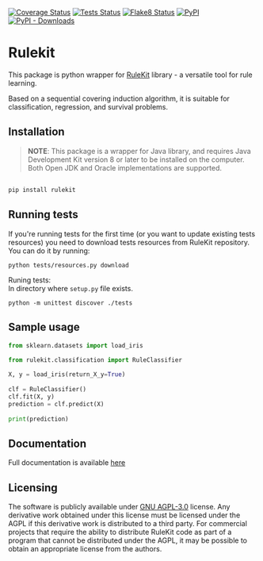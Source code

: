 [![Coverage Status](https://adaa-polsl.github.io/RuleKit-python/badges/coverage-badge.svg?dummy=8484744)](https://adaa-polsl.github.io/RuleKit-python/reports/coverage/index.html)
[![Tests Status](https://adaa-polsl.github.io/RuleKit-python/badges/test-badge.svg?dummy=8484744)](https://adaa-polsl.github.io/RuleKit-python/reports/junit/report.html)
[![Flake8 Status](https://adaa-polsl.github.io/RuleKit-python/badges/flake8-badge.svg?dummy=8484744)](https://adaa-polsl.github.io/RuleKit-python/reports/flake8/index.html)
[![PyPI](https://img.shields.io/pypi/v/rulekit?label=pypi%20package)](https://pypi.org/project/rulekit/)
[![PyPI - Downloads](https://img.shields.io/pypi/dm/rulekit)](https://pypi.org/project/rulekit/)

# Rulekit


This package is python wrapper for [RuleKit](https://github.com/adaa-polsl/RuleKit) library - a versatile tool for rule learning. 
 
Based on a sequential covering induction algorithm, it is suitable for classification, regression, and survival problems.
 
## Installation
 
> **NOTE**: 
This package is a wrapper for Java library, and requires Java Development Kit version 8 or later to be installed on the computer. Both Open JDK and Oracle implementations are supported.
## 
 
```bash
pip install rulekit
```
 
## Running tests
 
If you're running tests for the first time (or you want to update existing tests resources) you need to download tests resources from RuleKit repository. You can do it by running:
```
python tests/resources.py download
```
Runing tests:    
In directory where `setup.py` file exists.
```
python -m unittest discover ./tests
```
 
## Sample usage
 
```python
from sklearn.datasets import load_iris

from rulekit.classification import RuleClassifier
 
X, y = load_iris(return_X_y=True)
 
clf = RuleClassifier()
clf.fit(X, y)
prediction = clf.predict(X)
 
print(prediction)
```
 
## Documentation
 
Full documentation is available [here](https://adaa-polsl.github.io/RuleKit-python/)

## Licensing

The software is publicly available under [GNU AGPL-3.0](https://github.com/adaa-polsl/RuleKit-python/blob/main/LICENSE) license. Any derivative work obtained under this license must be licensed under the AGPL if this derivative work is distributed to a third party. For commercial projects that require the ability to distribute RuleKit code as part of a program that cannot be distributed under the AGPL, it may be possible to obtain an appropriate license from the authors.
